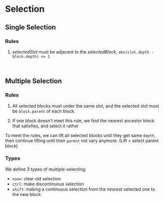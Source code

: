 # Selection

## Single Selection

### Rules

1. _selectedSlot_ must be adjacent to the _selectedBlock_, `abs(slot.depth - block.depth) <= 1`

<br />

## Multiple Selection

### Rules

1. All selected blocks must under the same slot, and the selected slot must be `block.parent` of each block.

2. If one block doesn't meet this rule, we find the nearest ancestor block that satisfies, and select it rather

To meet the rules, we can lift all selected blocks until they get same `depth`, then continue lifting until their `parent` not vary anymore. (Lift = select parent block)

### Types

We define 3 types of multiple-selecting:

- `none`: clear old selection
- `ctrl`: make discontinuous selection
- `shift`: making a continuous selection from the _nearest_ selected one to the new block
